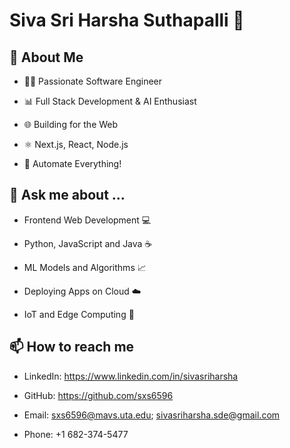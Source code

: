 # Siva Sri Harsha Suthapalli 👋

## 🎯 About Me

- 👨‍💻 Passionate Software Engineer

- 📊 Full Stack Development & AI Enthusiast

- 🌐 Building for the Web

- ⚛️ Next.js, React, Node.js

- 🤖 Automate Everything!

## 💬 Ask me about ...

- Frontend Web Development 💻

- Python, JavaScript and Java ☕

- ML Models and Algorithms 📈

- Deploying Apps on Cloud ☁️

- IoT and Edge Computing 📡

## 📫 How to reach me

- LinkedIn: https://www.linkedin.com/in/sivasriharsha

- GitHub: https://github.com/sxs6596

- Email: sxs6596@mavs.uta.edu; sivasriharsha.sde@gmail.com 

- Phone: +1 682-374-5477
